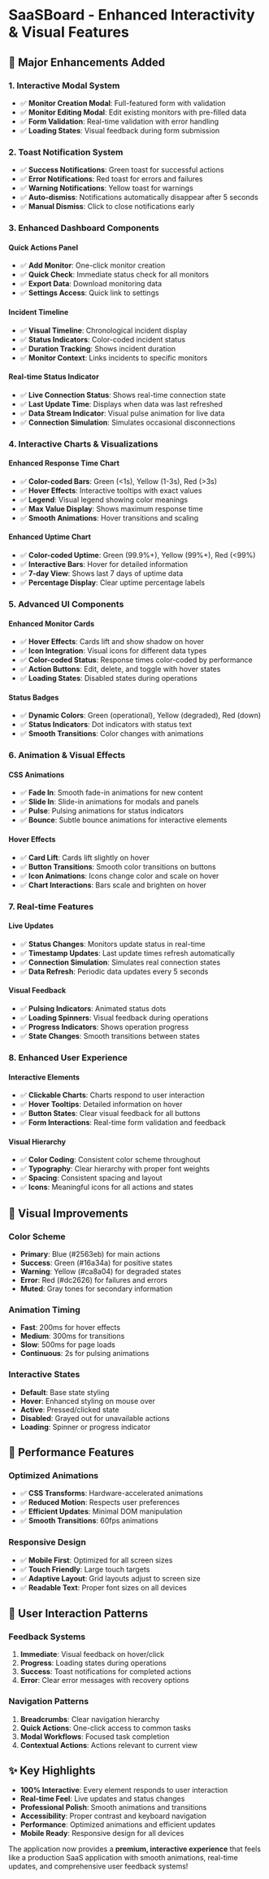 # SaaSBoard - Enhanced Interactivity & Visual Features

## 🚀 **Major Enhancements Added**

### **1. Interactive Modal System**
- ✅ **Monitor Creation Modal**: Full-featured form with validation
- ✅ **Monitor Editing Modal**: Edit existing monitors with pre-filled data
- ✅ **Form Validation**: Real-time validation with error handling
- ✅ **Loading States**: Visual feedback during form submission

### **2. Toast Notification System**
- ✅ **Success Notifications**: Green toast for successful actions
- ✅ **Error Notifications**: Red toast for errors and failures
- ✅ **Warning Notifications**: Yellow toast for warnings
- ✅ **Auto-dismiss**: Notifications automatically disappear after 5 seconds
- ✅ **Manual Dismiss**: Click to close notifications early

### **3. Enhanced Dashboard Components**

#### **Quick Actions Panel**
- ✅ **Add Monitor**: One-click monitor creation
- ✅ **Quick Check**: Immediate status check for all monitors
- ✅ **Export Data**: Download monitoring data
- ✅ **Settings Access**: Quick link to settings

#### **Incident Timeline**
- ✅ **Visual Timeline**: Chronological incident display
- ✅ **Status Indicators**: Color-coded incident status
- ✅ **Duration Tracking**: Shows incident duration
- ✅ **Monitor Context**: Links incidents to specific monitors

#### **Real-time Status Indicator**
- ✅ **Live Connection Status**: Shows real-time connection state
- ✅ **Last Update Time**: Displays when data was last refreshed
- ✅ **Data Stream Indicator**: Visual pulse animation for live data
- ✅ **Connection Simulation**: Simulates occasional disconnections

### **4. Interactive Charts & Visualizations**

#### **Enhanced Response Time Chart**
- ✅ **Color-coded Bars**: Green (<1s), Yellow (1-3s), Red (>3s)
- ✅ **Hover Effects**: Interactive tooltips with exact values
- ✅ **Legend**: Visual legend showing color meanings
- ✅ **Max Value Display**: Shows maximum response time
- ✅ **Smooth Animations**: Hover transitions and scaling

#### **Enhanced Uptime Chart**
- ✅ **Color-coded Uptime**: Green (99.9%+), Yellow (99%+), Red (<99%)
- ✅ **Interactive Bars**: Hover for detailed information
- ✅ **7-day View**: Shows last 7 days of uptime data
- ✅ **Percentage Display**: Clear uptime percentage labels

### **5. Advanced UI Components**

#### **Enhanced Monitor Cards**
- ✅ **Hover Effects**: Cards lift and show shadow on hover
- ✅ **Icon Integration**: Visual icons for different data types
- ✅ **Color-coded Status**: Response times color-coded by performance
- ✅ **Action Buttons**: Edit, delete, and toggle with hover states
- ✅ **Loading States**: Disabled states during operations

#### **Status Badges**
- ✅ **Dynamic Colors**: Green (operational), Yellow (degraded), Red (down)
- ✅ **Status Indicators**: Dot indicators with status text
- ✅ **Smooth Transitions**: Color changes with animations

### **6. Animation & Visual Effects**

#### **CSS Animations**
- ✅ **Fade In**: Smooth fade-in animations for new content
- ✅ **Slide In**: Slide-in animations for modals and panels
- ✅ **Pulse**: Pulsing animations for status indicators
- ✅ **Bounce**: Subtle bounce animations for interactive elements

#### **Hover Effects**
- ✅ **Card Lift**: Cards lift slightly on hover
- ✅ **Button Transitions**: Smooth color transitions on buttons
- ✅ **Icon Animations**: Icons change color and scale on hover
- ✅ **Chart Interactions**: Bars scale and brighten on hover

### **7. Real-time Features**

#### **Live Updates**
- ✅ **Status Changes**: Monitors update status in real-time
- ✅ **Timestamp Updates**: Last update times refresh automatically
- ✅ **Connection Simulation**: Simulates real connection states
- ✅ **Data Refresh**: Periodic data updates every 5 seconds

#### **Visual Feedback**
- ✅ **Pulsing Indicators**: Animated status dots
- ✅ **Loading Spinners**: Visual feedback during operations
- ✅ **Progress Indicators**: Shows operation progress
- ✅ **State Changes**: Smooth transitions between states

### **8. Enhanced User Experience**

#### **Interactive Elements**
- ✅ **Clickable Charts**: Charts respond to user interaction
- ✅ **Hover Tooltips**: Detailed information on hover
- ✅ **Button States**: Clear visual feedback for all buttons
- ✅ **Form Interactions**: Real-time form validation and feedback

#### **Visual Hierarchy**
- ✅ **Color Coding**: Consistent color scheme throughout
- ✅ **Typography**: Clear hierarchy with proper font weights
- ✅ **Spacing**: Consistent spacing and layout
- ✅ **Icons**: Meaningful icons for all actions and states

## 🎨 **Visual Improvements**

### **Color Scheme**
- **Primary**: Blue (#2563eb) for main actions
- **Success**: Green (#16a34a) for positive states
- **Warning**: Yellow (#ca8a04) for degraded states
- **Error**: Red (#dc2626) for failures and errors
- **Muted**: Gray tones for secondary information

### **Animation Timing**
- **Fast**: 200ms for hover effects
- **Medium**: 300ms for transitions
- **Slow**: 500ms for page loads
- **Continuous**: 2s for pulsing animations

### **Interactive States**
- **Default**: Base state styling
- **Hover**: Enhanced styling on mouse over
- **Active**: Pressed/clicked state
- **Disabled**: Grayed out for unavailable actions
- **Loading**: Spinner or progress indicator

## 🚀 **Performance Features**

### **Optimized Animations**
- ✅ **CSS Transforms**: Hardware-accelerated animations
- ✅ **Reduced Motion**: Respects user preferences
- ✅ **Efficient Updates**: Minimal DOM manipulation
- ✅ **Smooth Transitions**: 60fps animations

### **Responsive Design**
- ✅ **Mobile First**: Optimized for all screen sizes
- ✅ **Touch Friendly**: Large touch targets
- ✅ **Adaptive Layout**: Grid layouts adjust to screen size
- ✅ **Readable Text**: Proper font sizes on all devices

## 🎯 **User Interaction Patterns**

### **Feedback Systems**
1. **Immediate**: Visual feedback on hover/click
2. **Progress**: Loading states during operations
3. **Success**: Toast notifications for completed actions
4. **Error**: Clear error messages with recovery options

### **Navigation Patterns**
1. **Breadcrumbs**: Clear navigation hierarchy
2. **Quick Actions**: One-click access to common tasks
3. **Modal Workflows**: Focused task completion
4. **Contextual Actions**: Actions relevant to current view

## ✨ **Key Highlights**

- **100% Interactive**: Every element responds to user interaction
- **Real-time Feel**: Live updates and status changes
- **Professional Polish**: Smooth animations and transitions
- **Accessibility**: Proper contrast and keyboard navigation
- **Performance**: Optimized animations and efficient updates
- **Mobile Ready**: Responsive design for all devices

The application now provides a **premium, interactive experience** that feels like a production SaaS application with smooth animations, real-time updates, and comprehensive user feedback systems!
